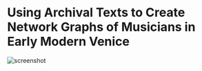 # Using Archival Texts to Create Network Graphs of Musicians in Early Modern Venice
![screenshot]()
